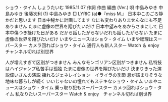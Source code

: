 ショウ・タイム
しょうたいむ
1985.11.07
作詞  作曲  編曲 (Ver.)   唄
中島みゆき   中島みゆき   後藤次利 (1)
中島みゆき
□ LYRIC (a)●『miss M.』
日本中このごろ静かだと思います
日本中秘かに計画してます
なにも変わりありませんなにも不足ありません
たまに虚像の世界を翔びたいだけ
日本中望みをあからさまにして
日本中傷つき挫けた日がある
だから話したがらないだれも話したがらない
たまに虚像の世界を翔びたいだけ
いまやニュースはショウ・タイム
いまや総理はスーパースター
カメラ回ればショウ・タイム
通行人も新人スター
Watch ＆ enjoy　チャンネル切れば別世界

人が増えすぎて区別がつきません
みんなモンゴリアン区別がつきません
私特技はハイジャンプ私苦手は孤独
たまに虚像の世界を翔びたいだけ
決まりきった演説偉いさんの演説
揺れるジェネレイション　イライラの季節
息が詰まりそうな地味な暮らしが続く
いいじゃないの憧れてもステキなショウ・タイム
いまやニュースはショウ・タイム
乗っ取り犯もスーパースター
カメラ回ればショウ・タイム
私なりたいスーパースター
Watch & enjoy　チャンネル切れば別世界